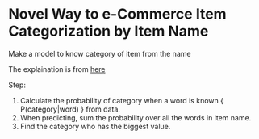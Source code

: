 # Novel Way to e-Commerce Item Categorization by Item Name
Make a model to know category of item from the name

The explaination is from [here](https://medium.com/@hervindphilipe/novel-way-to-e-commerce-item-categorization-by-item-name-270d13b20e37)

Step: 
1. Calculate the probability of category when a word is known { P(category|word) } from data.
2. When predicting, sum the probability over all the words in item name.
3. Find the category who has the biggest value. 

